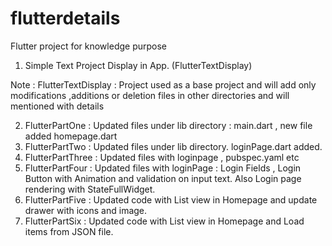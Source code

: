 # flutterdetails
Flutter project for knowledge purpose

1. Simple Text Project Display in App. (FlutterTextDisplay)

Note : FlutterTextDisplay : Project used as a base project and will add only modifications ,additions or deletion files in other directories and will mentioned with details

2. FlutterPartOne : Updated files under lib directory : main.dart , new file added homepage.dart
3. FlutterPartTwo : Updated files under lib directory. loginPage.dart added.
4. FlutterPartThree : Updated files with loginpage , pubspec.yaml etc
5. FlutterPartFour : Updated files with loginPage : Login Fields , Login Button with Animation and validation on input text.
                     Also Login page rendering with StateFullWidget.
6. FlutterPartFive : Updated code with List view in Homepage and update drawer with icons and image.
7. FlutterPartSix : Updated code with List view in Homepage and Load items from JSON file.